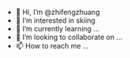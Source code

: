 - 👋 Hi, I’m @zhifengzhuang
- 👀 I’m interested in skiing
- 🌱 I’m currently learning ...
- 💞️ I’m looking to collaborate on ...
- 📫 How to reach me ...

<!---
zhifengzhuang/zhifengzhuang is a ✨ special ✨ repository because its `README.md` (this file) appears on your GitHub profile.
You can click the Preview link to take a look at your changes.
--->

